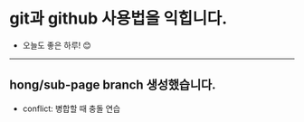 # git과 github 사용법을 익힙니다.
- 오늘도 좋은 하루! 😊

---
## hong/sub-page branch 생성했습니다.
- conflict: 병합할 때 충돌 연습